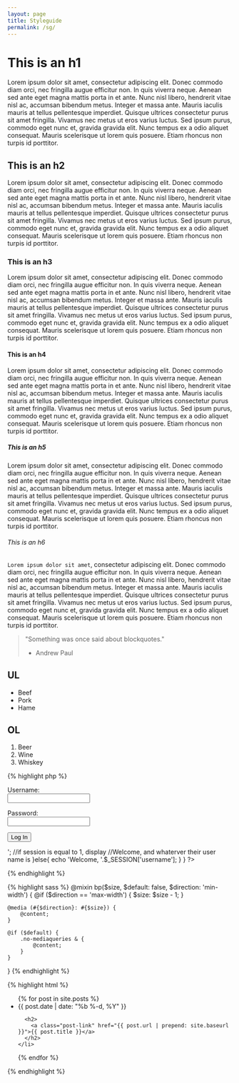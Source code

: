```yaml
---
layout: page
title: Styleguide
permalink: /sg/
---
```


# This is an h1

Lorem ipsum dolor sit amet, consectetur adipiscing elit. Donec commodo diam orci, nec fringilla augue efficitur non. In quis viverra neque. Aenean sed ante eget magna mattis porta in et ante. Nunc nisl libero, hendrerit vitae nisl ac, accumsan bibendum metus. Integer et massa ante. Mauris iaculis mauris at tellus pellentesque imperdiet. Quisque ultrices consectetur purus sit amet fringilla. Vivamus nec metus ut eros varius luctus. Sed ipsum purus, commodo eget nunc et, gravida gravida elit. Nunc tempus ex a odio aliquet consequat. Mauris scelerisque ut lorem quis posuere. Etiam rhoncus non turpis id porttitor.

## This is an h2

Lorem ipsum dolor sit amet, consectetur adipiscing elit. Donec commodo diam orci, nec fringilla augue efficitur non. In quis viverra neque. Aenean sed ante eget magna mattis porta in et ante. Nunc nisl libero, hendrerit vitae nisl ac, accumsan bibendum metus. Integer et massa ante. Mauris iaculis mauris at tellus pellentesque imperdiet. Quisque ultrices consectetur purus sit amet fringilla. Vivamus nec metus ut eros varius luctus. Sed ipsum purus, commodo eget nunc et, gravida gravida elit. Nunc tempus ex a odio aliquet consequat. Mauris scelerisque ut lorem quis posuere. Etiam rhoncus non turpis id porttitor.

### This is an h3

Lorem ipsum dolor sit amet, consectetur adipiscing elit. Donec commodo diam orci, nec fringilla augue efficitur non. In quis viverra neque. Aenean sed ante eget magna mattis porta in et ante. Nunc nisl libero, hendrerit vitae nisl ac, accumsan bibendum metus. Integer et massa ante. Mauris iaculis mauris at tellus pellentesque imperdiet. Quisque ultrices consectetur purus sit amet fringilla. Vivamus nec metus ut eros varius luctus. Sed ipsum purus, commodo eget nunc et, gravida gravida elit. Nunc tempus ex a odio aliquet consequat. Mauris scelerisque ut lorem quis posuere. Etiam rhoncus non turpis id porttitor.

#### This is an h4

Lorem ipsum dolor sit amet, consectetur adipiscing elit. Donec commodo diam orci, nec fringilla augue efficitur non. In quis viverra neque. Aenean sed ante eget magna mattis porta in et ante. Nunc nisl libero, hendrerit vitae nisl ac, accumsan bibendum metus. Integer et massa ante. Mauris iaculis mauris at tellus pellentesque imperdiet. Quisque ultrices consectetur purus sit amet fringilla. Vivamus nec metus ut eros varius luctus. Sed ipsum purus, commodo eget nunc et, gravida gravida elit. Nunc tempus ex a odio aliquet consequat. Mauris scelerisque ut lorem quis posuere. Etiam rhoncus non turpis id porttitor.

##### This is an h5

Lorem ipsum dolor sit amet, consectetur adipiscing elit. Donec commodo diam orci, nec fringilla augue efficitur non. In quis viverra neque. Aenean sed ante eget magna mattis porta in et ante. Nunc nisl libero, hendrerit vitae nisl ac, accumsan bibendum metus. Integer et massa ante. Mauris iaculis mauris at tellus pellentesque imperdiet. Quisque ultrices consectetur purus sit amet fringilla. Vivamus nec metus ut eros varius luctus. Sed ipsum purus, commodo eget nunc et, gravida gravida elit. Nunc tempus ex a odio aliquet consequat. Mauris scelerisque ut lorem quis posuere. Etiam rhoncus non turpis id porttitor.

###### This is an h6

`Lorem ipsum dolor sit amet`, consectetur adipiscing elit. Donec commodo diam orci, nec fringilla augue efficitur non. In quis viverra neque. Aenean sed ante eget magna mattis porta in et ante. Nunc nisl libero, hendrerit vitae nisl ac, accumsan bibendum metus. Integer et massa ante. Mauris iaculis mauris at tellus pellentesque imperdiet. Quisque ultrices consectetur purus sit amet fringilla. Vivamus nec metus ut eros varius luctus. Sed ipsum purus, commodo eget nunc et, gravida gravida elit. Nunc tempus ex a odio aliquet consequat. Mauris scelerisque ut lorem quis posuere. Etiam rhoncus non turpis id porttitor.

> "Something was once said about blockquotes."
> - Andrew Paul

## UL

* Beef
* Pork
* Hame

## OL

1. Beer
2. Wine
3. Whiskey

{% highlight php %}
<?php 
function loggedIn(){ 
    //Session logged is set if the user is logged in 
    //set it on 1 if the user has successfully logged in 
    //if it wasn't set create a login form 
    if(!$_SESSION['loggd']){ 
        echo'<form action="checkLogin.php" method="post"> 
        <p> 
            Username:<br> 
            <input type="text" name="username"> 
        </p> 
        <p> 
            Password:<br> 
            <input type="password" name="username"> 
        </p> 
        <p> 
            <input type="submit" name="submit" value="Log In"> 
        </p> 
        </form>'; 
        //if session is equal to 1, display  
        //Welcome, and whaterver their user name is 
    }else{ 
        echo 'Welcome, '.$_SESSION['username']; 
    } 
} 
?>
{% endhighlight %}

{% highlight sass %}
@mixin bp($size, $default: false, $direction: 'min-width') {
    @if ($direction == 'max-width') {
        $size: $size - 1;
    }

    @media (#{$direction}: #{$size}) {
        @content;
    }

    @if ($default) {
        .no-mediaqueries & {
            @content;
        }
    }
}
{% endhighlight %}

{% highlight html %}
<ul class="post-list">
  {% for post in site.posts %}
    <li>
      <span class="post-meta">{{ post.date | date: "%b %-d, %Y" }}</span>

      <h2>
        <a class="post-link" href="{{ post.url | prepend: site.baseurl }}">{{ post.title }}</a>
      </h2>
    </li>
  {% endfor %}
</ul>
{% endhighlight %}
